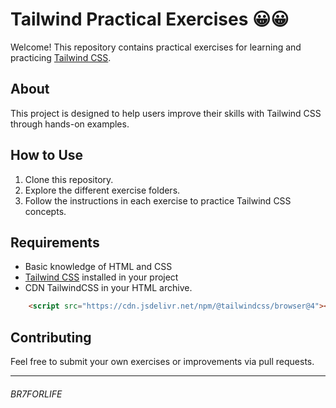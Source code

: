 # Tailwind Practical Exercises 😀😀

Welcome! This repository contains practical exercises for learning and practicing [Tailwind CSS](https://tailwindcss.com/).

## About

This project is designed to help users improve their skills with Tailwind CSS through hands-on examples.

## How to Use

1. Clone this repository.
2. Explore the different exercise folders.
3. Follow the instructions in each exercise to practice Tailwind CSS concepts.

## Requirements

- Basic knowledge of HTML and CSS
- [Tailwind CSS](https://tailwindcss.com/) installed in your project
- CDN TailwindCSS in your HTML archive.
````HTML
    <script src="https://cdn.jsdelivr.net/npm/@tailwindcss/browser@4"></script>
````

## Contributing

Feel free to submit your own exercises or improvements via pull requests.

---

###### BR7FORLIFE